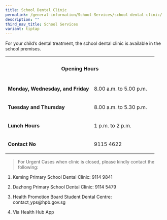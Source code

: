 ```yaml
---
title: School Dental Clinic
permalink: /general-information/School-Services/school-dental-clinic/
description: ""
third_nav_title: School Services
variant: tiptap
---
```

<p>For your child’s dental treatment, the school dental clinic is available
in the school premises.</p>
<table>
<tbody>
<tr>
<th rowspan="1" colspan="3">
<h4>Opening Hours</h4>
</th>
</tr>
<tr>
<td rowspan="1" colspan="1">
<p><strong>Monday, Wednesday, and Friday</strong>
</p>
</td>
<td rowspan="1" colspan="1">
<p>8.00 a.m. to 5.00 p.m.</p>
</td>
<td rowspan="1" colspan="1">
<p></p>
</td>
</tr>
<tr>
<td rowspan="1" colspan="1">
<p><strong>Tuesday and Thursday</strong>
</p>
</td>
<td rowspan="1" colspan="1">
<p>8.00 a.m. to 5.30 p.m.</p>
</td>
<td rowspan="1" colspan="1">
<p></p>
</td>
</tr>
<tr>
<td rowspan="1" colspan="1">
<p><strong>Lunch Hours</strong>
</p>
</td>
<td rowspan="1" colspan="1">
<p>1 p.m. to 2 p.m.</p>
</td>
<td rowspan="1" colspan="1">
<p></p>
</td>
</tr>
<tr>
<td rowspan="1" colspan="1">
<p><strong>Contact No</strong>
</p>
</td>
<td rowspan="1" colspan="1">
<p>9115 4622</p>
</td>
<td rowspan="1" colspan="1">
<p></p>
</td>
</tr>
</tbody>
</table>
<blockquote>
<p>For Urgent Cases when clinic is closed, please kindly contact the following:</p>
</blockquote>
<ol data-tight="true" class="tight">
<li>
<p>Keming Primary School Dental Clinic: 9114 9841</p>
</li>
<li>
<p>Dazhong Primary School Dental Clinic: 9114 5479</p>
</li>
<li>
<p>Health Promotion Board Student Dental Centre: <a rel="noopener noreferrer nofollow" target="_blank">contact_yps@hpb.gov.sg</a>
</p>
</li>
<li>
<p>Via Health Hub App</p>
</li>
</ol>
<p></p>